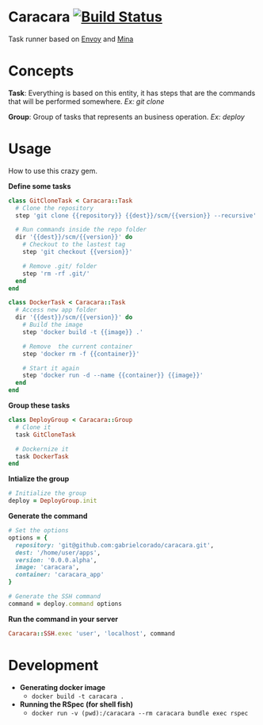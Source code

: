 # Caracara [![Build Status](https://travis-ci.org/gabrielcorado/caracara.svg)](https://travis-ci.org/gabrielcorado/caracara)
Task runner based on [Envoy](http://laravel.com/docs/5.1/envoy) and [Mina](http://mina-deploy.github.io/mina/)

# Concepts
**Task**: Everything is based on this entity, it has steps that are the commands that will be performed somewhere. *Ex: git clone*

**Group**: Group of tasks that represents an business operation. *Ex: deploy*

# Usage
How to use this crazy gem.

**Define some tasks**
```ruby
class GitCloneTask < Caracara::Task
  # Clone the repository
  step 'git clone {{repository}} {{dest}}/scm/{{version}} --recursive'

  # Run commands inside the repo folder
  dir '{{dest}}/scm/{{version}}' do
    # Checkout to the lastest tag
    step 'git checkout {{version}}'

    # Remove .git/ folder
    step 'rm -rf .git/'
  end
end

class DockerTask < Caracara::Task
  # Access new app folder
  dir '{{dest}}/scm/{{version}}' do
    # Build the image
    step 'docker build -t {{image}} .'

    # Remove  the current container
    step 'docker rm -f {{container}}'

    # Start it again
    step 'docker run -d --name {{container}} {{image}}'
  end
end
```

**Group these tasks**
```ruby
class DeployGroup < Caracara::Group
  # Clone it
  task GitCloneTask

  # Dockernize it
  task DockerTask
end
```

**Intialize the group**
```ruby
# Initialize the group
deploy = DeployGroup.init
```

**Generate the command**
```ruby
# Set the options
options = {
  repository: 'git@github.com:gabrielcorado/caracara.git',
  dest: '/home/user/apps',
  version: '0.0.0.alpha',
  image: 'caracara',
  container: 'caracara_app'
}

# Generate the SSH command
command = deploy.command options
```

**Run the command in your server**
```ruby
Caracara::SSH.exec 'user', 'localhost', command
```

# Development
* **Generating docker image**
  * `docker build -t caracara .`
* **Running the RSpec (for shell fish)**
  * `docker run -v (pwd):/caracara --rm caracara bundle exec rspec`
